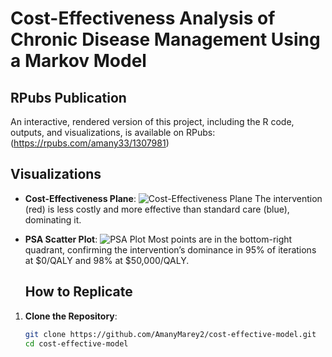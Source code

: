 # Cost-Effectiveness Analysis of Chronic Disease Management Using a Markov Model

## RPubs Publication
An interactive, rendered version of this project, including the R code, outputs, and visualizations, is available on RPubs: (https://rpubs.com/amany33/1307981)

## Visualizations

- **Cost-Effectiveness Plane**:
  ![Cost-Effectiveness Plane](outputs/ce_plane.png)
  The intervention (red) is less costly and more effective than standard care (blue), dominating it.

- **PSA Scatter Plot**:
  ![PSA Plot](outputs/psa_plot.png)
  Most points are in the bottom-right quadrant, confirming the intervention’s dominance in 95% of iterations at $0/QALY and 98% at $50,000/QALY.

  ## How to Replicate
1. **Clone the Repository**:
   ```bash
   git clone https://github.com/AmanyMarey2/cost-effective-model.git
   cd cost-effective-model
